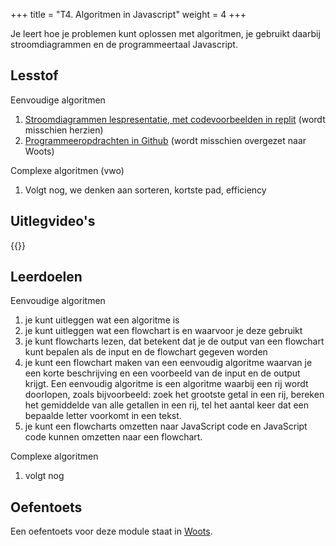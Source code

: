 +++
title = "T4. Algoritmen in Javascript"
weight = 4
+++

Je leert hoe je problemen kunt oplossen met algoritmen, je gebruikt daarbij stroomdiagrammen en de programmeertaal Javascript.
<!--more-->

## Lesstof
Eenvoudige algoritmen
1. [Stroomdiagrammen lespresentatie, met codevoorbeelden in replit](../algoritmen_lespresentatie.pptx) (wordt misschien herzien)
1. [Programmeeropdrachten in Github](https://github.com/emmauscollege/programmeer-opdrachten) (wordt misschien overgezet naar Woots)

Complexe algoritmen (vwo)
1. Volgt nog, we denken aan sorteren, kortste pad, efficiency

## Uitlegvideo's
{{<youtube id="https://www.youtube.com/playlist?list=PLpTljPS--R5AR5UE5AzUuMUsnI6YpFRGr">}}

## Leerdoelen
Eenvoudige algoritmen
1. je kunt uitleggen wat een algoritme is
1. je kunt uitleggen wat een flowchart is en waarvoor je deze gebruikt
1. je kunt flowcharts lezen, dat betekent dat je de output van een flowchart kunt bepalen als de input en de flowchart gegeven worden
1. je kunt een flowchart maken van een eenvoudig algoritme waarvan je een korte beschrijving en een voorbeeld van de input en de output krijgt. Een eenvoudig algoritme is een algoritme waarbij een rij wordt doorlopen, zoals bijvoorbeeld: zoek het grootste getal in een rij, bereken het gemiddelde van alle getallen in een rij, tel het aantal keer dat een bepaalde letter voorkomt in een tekst.
1. je kunt een flowcharts omzetten naar JavaScript code en JavaScript code kunnen omzetten naar een flowchart.

Complexe algoritmen
1. volgt nog

## Oefentoets
Een oefentoets voor deze module staat in [Woots](https://app.woots.nl).